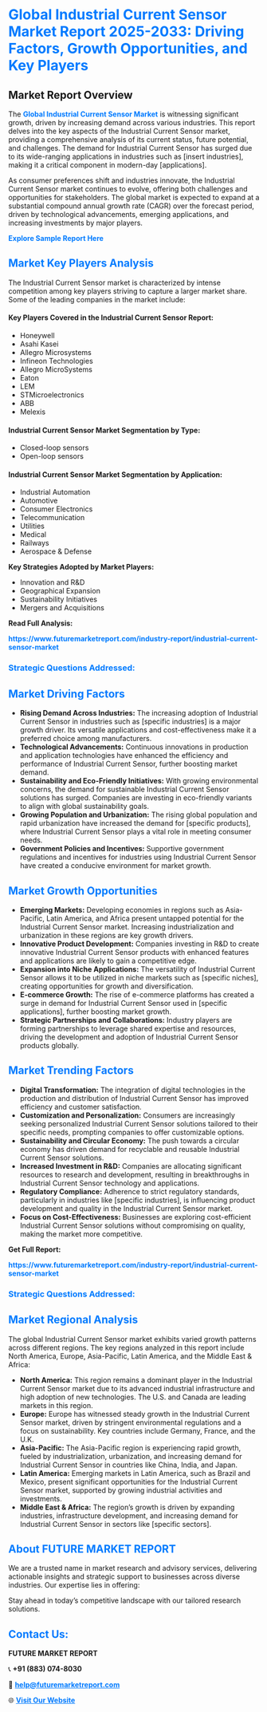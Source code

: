 <h1 style="color: #007BFF;">Global Industrial Current Sensor Market Report 2025-2033: Driving Factors, Growth Opportunities, and Key Players</h1>

<section id="overview">
<h2>Market Report Overview</h2>
<p>The <a href="https://www.futuremarketreport.com/industry-report/industrial-current-sensor-market" style="color: #007BFF; text-decoration: none;"><strong>Global Industrial Current Sensor Market</strong></a> is witnessing significant growth, driven by increasing demand across various industries. This report delves into the key aspects of the Industrial Current Sensor market, providing a comprehensive analysis of its current status, future potential, and challenges. The demand for Industrial Current Sensor has surged due to its wide-ranging applications in industries such as [insert industries], making it a critical component in modern-day [applications].</p>
<p>As consumer preferences shift and industries innovate, the Industrial Current Sensor market continues to evolve, offering both challenges and opportunities for stakeholders. The global market is expected to expand at a substantial compound annual growth rate (CAGR) over the forecast period, driven by technological advancements, emerging applications, and increasing investments by major players.</p>
</section>

<section id="overview">
<p><a href="https://www.futuremarketreport.com/request-sample/reportId=76903" style="color: #007BFF; text-decoration: none;"><strong>Explore Sample Report Here</strong></a></p>
</section>

<section id="key-players">
<h2 style="color: #007BFF;">Market Key Players Analysis</h2>
<p>The Industrial Current Sensor market is characterized by intense competition among key players striving to capture a larger market share. Some of the leading companies in the market include:</p>
<h4>Key Players Covered in the Industrial Current Sensor Report:</h4>
<ul><li>Honeywell</li><li>Asahi Kasei</li><li>Allegro Microsystems</li><li>Infineon Technologies</li><li>Allegro MicroSystems</li><li>Eaton</li><li>LEM</li><li>STMicroelectronics</li><li>ABB</li><li>Melexis</li></ul>
<h4>Industrial Current Sensor Market Segmentation by Type:</h4>
<ul><li>Closed-loop sensors</li><li>Open-loop sensors</li></ul>

<h4>Industrial Current Sensor Market Segmentation by Application:</h4>
<ul><li>Industrial Automation</li><li>Automotive</li><li>Consumer Electronics</li><li>Telecommunication</li><li>Utilities</li><li>Medical</li><li>Railways</li><li>Aerospace &amp; Defense</li></ul>
<p><strong>Key Strategies Adopted by Market Players:</strong></p>
<ul>
<li>Innovation and R&D</li>
<li>Geographical Expansion</li>
<li>Sustainability Initiatives</li>
<li>Mergers and Acquisitions</li>
</ul>
</section>

<section>
<p><strong>Read Full Analysis: </strong></p><a href="https://www.futuremarketreport.com/industry-report/industrial-current-sensor-market" style="color: #007BFF; text-decoration: none;"><strong>https://www.futuremarketreport.com/industry-report/industrial-current-sensor-market</strong></a>
<h3 style="color: #007BFF;">Strategic Questions Addressed:</h3>
</section>

<section id="driving-factors">
<h2 style="color: #007BFF;">Market Driving Factors</h2>
<ul>
<li><strong>Rising Demand Across Industries:</strong> The increasing adoption of Industrial Current Sensor in industries such as [specific industries] is a major growth driver. Its versatile applications and cost-effectiveness make it a preferred choice among manufacturers.</li>
<li><strong>Technological Advancements:</strong> Continuous innovations in production and application technologies have enhanced the efficiency and performance of Industrial Current Sensor, further boosting market demand.</li>
<li><strong>Sustainability and Eco-Friendly Initiatives:</strong> With growing environmental concerns, the demand for sustainable Industrial Current Sensor solutions has surged. Companies are investing in eco-friendly variants to align with global sustainability goals.</li>
<li><strong>Growing Population and Urbanization:</strong> The rising global population and rapid urbanization have increased the demand for [specific products], where Industrial Current Sensor plays a vital role in meeting consumer needs.</li>
<li><strong>Government Policies and Incentives:</strong> Supportive government regulations and incentives for industries using Industrial Current Sensor have created a conducive environment for market growth.</li>
</ul>
</section>

<section id="growth-opportunities">
<h2 style="color: #007BFF;">Market Growth Opportunities</h2>
<ul>
<li><strong>Emerging Markets:</strong> Developing economies in regions such as Asia-Pacific, Latin America, and Africa present untapped potential for the Industrial Current Sensor market. Increasing industrialization and urbanization in these regions are key growth drivers.</li>
<li><strong>Innovative Product Development:</strong> Companies investing in R&D to create innovative Industrial Current Sensor products with enhanced features and applications are likely to gain a competitive edge.</li>
<li><strong>Expansion into Niche Applications:</strong> The versatility of Industrial Current Sensor allows it to be utilized in niche markets such as [specific niches], creating opportunities for growth and diversification.</li>
<li><strong>E-commerce Growth:</strong> The rise of e-commerce platforms has created a surge in demand for Industrial Current Sensor used in [specific applications], further boosting market growth.</li>
<li><strong>Strategic Partnerships and Collaborations:</strong> Industry players are forming partnerships to leverage shared expertise and resources, driving the development and adoption of Industrial Current Sensor products globally.</li>
</ul>
</section>

<section id="trending-factors">
<h2 style="color: #007BFF;">Market Trending Factors</h2>
<ul>
<li><strong>Digital Transformation:</strong> The integration of digital technologies in the production and distribution of Industrial Current Sensor has improved efficiency and customer satisfaction.</li>
<li><strong>Customization and Personalization:</strong> Consumers are increasingly seeking personalized Industrial Current Sensor solutions tailored to their specific needs, prompting companies to offer customizable options.</li>
<li><strong>Sustainability and Circular Economy:</strong> The push towards a circular economy has driven demand for recyclable and reusable Industrial Current Sensor solutions.</li>
<li><strong>Increased Investment in R&D:</strong> Companies are allocating significant resources to research and development, resulting in breakthroughs in Industrial Current Sensor technology and applications.</li>
<li><strong>Regulatory Compliance:</strong> Adherence to strict regulatory standards, particularly in industries like [specific industries], is influencing product development and quality in the Industrial Current Sensor market.</li>
<li><strong>Focus on Cost-Effectiveness:</strong> Businesses are exploring cost-efficient Industrial Current Sensor solutions without compromising on quality, making the market more competitive.</li>
</ul>
</section>

<section>
<p><strong>Get Full Report: </strong></p><a href="https://www.futuremarketreport.com/industry-report/industrial-current-sensor-market" style="color: #007BFF; text-decoration: none;"><strong>https://www.futuremarketreport.com/industry-report/industrial-current-sensor-market</strong></a>
<h3 style="color: #007BFF;">Strategic Questions Addressed:</h3>
</section>


<section id="regional-analysis">
<h2 style="color: #007BFF;">Market Regional Analysis</h2>
<p>The global Industrial Current Sensor market exhibits varied growth patterns across different regions. The key regions analyzed in this report include North America, Europe, Asia-Pacific, Latin America, and the Middle East & Africa:</p>
<ul>
<li><strong>North America:</strong> This region remains a dominant player in the Industrial Current Sensor market due to its advanced industrial infrastructure and high adoption of new technologies. The U.S. and Canada are leading markets in this region.</li>
<li><strong>Europe:</strong> Europe has witnessed steady growth in the Industrial Current Sensor market, driven by stringent environmental regulations and a focus on sustainability. Key countries include Germany, France, and the U.K.</li>
<li><strong>Asia-Pacific:</strong> The Asia-Pacific region is experiencing rapid growth, fueled by industrialization, urbanization, and increasing demand for Industrial Current Sensor in countries like China, India, and Japan.</li>
<li><strong>Latin America:</strong> Emerging markets in Latin America, such as Brazil and Mexico, present significant opportunities for the Industrial Current Sensor market, supported by growing industrial activities and investments.</li>
<li><strong>Middle East & Africa:</strong> The region’s growth is driven by expanding industries, infrastructure development, and increasing demand for Industrial Current Sensor in sectors like [specific sectors].</li>
</ul>
</section>

<footer>
<h2 style="color: #007BFF;">About FUTURE MARKET REPORT</h2>
<p>We are a trusted name in market research and advisory services, delivering actionable insights and strategic support to businesses across diverse industries. Our expertise lies in offering:</p>

<p>Stay ahead in today’s competitive landscape with our tailored research solutions.</p>

<h2 style="color: #007BFF;">Contact Us:</h2>
<p><strong>FUTURE MARKET REPORT</strong></p>
<p>📞 <strong>+91 (883) 074-8030</strong></p>
<p>📧 <strong><a href="mailto:help@futuremarketreport.com" style="color: #007BFF;">help@futuremarketreport.com</a></strong></p>
<p>🌐 <strong><a href="https://www.futuremarketreport.com/" style="color: #007BFF;">Visit Our Website</a></strong></p>
</footer>